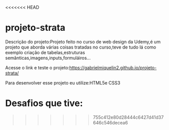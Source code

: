 <<<<<<< HEAD
# projeto-strata
Descrição do projeto:Projeto feito no curso de web design da Udemy,é um projeto que aborda várias coisas tratadas no curso,teve de tudo lá como exemplo criação de tabelas,estruturas semânticas,imagens,inputs,formuláiros...

Acesse o link e teste o projeto:https://gabrielmiquelin2.github.io/projeto-strata/

Para desenvolver esse projeto eu utilize:HTML5e CSS3

Desafios que tive:
=======

>>>>>>> 755c412e80d28444c6427d41d37646c546decea6
